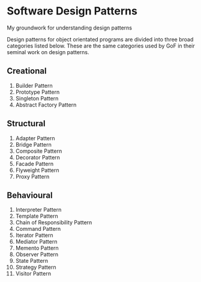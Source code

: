 # Software Design Patterns
My groundwork for understanding design patterns

Design patterns for object orientated programs are divided into three broad categories listed below. These are the same categories used by GoF in their seminal work on design patterns.

  ## Creational 
  1. Builder Pattern
  2. Prototype Pattern
  3. Singleton Pattern
  4. Abstract Factory Pattern

  ## Structural
  1. Adapter Pattern
  2. Bridge Pattern
  3. Composite Pattern
  4. Decorator Pattern
  5. Facade Pattern
  6. Flyweight Pattern
  7. Proxy Pattern

  ## Behavioural
  1. Interpreter Pattern
  2. Template Pattern
  3. Chain of Responsibility Pattern
  4. Command Pattern
  5. Iterator Pattern
  6. Mediator Pattern
  7. Memento Pattern
  8. Observer Pattern
  9. State Pattern
  10. Strategy Pattern
  11. Visitor Pattern


